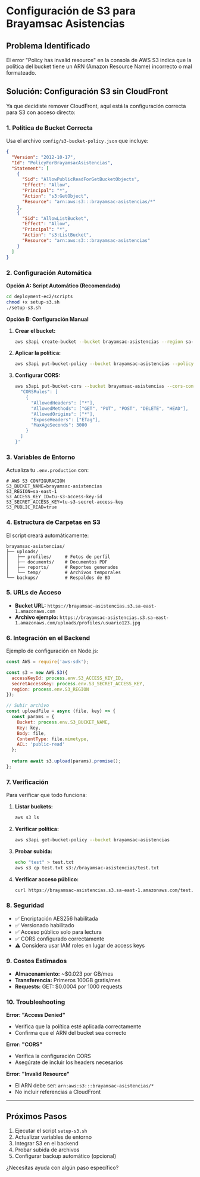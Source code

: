 # Configuración de S3 para Brayamsac Asistencias

## Problema Identificado

El error "Policy has invalid resource" en la consola de AWS S3 indica que la política del bucket tiene un ARN (Amazon Resource Name) incorrecto o mal formateado.

## Solución: Configuración S3 sin CloudFront

Ya que decidiste remover CloudFront, aquí está la configuración correcta para S3 con acceso directo:

### 1. Política de Bucket Correcta

Usa el archivo `config/s3-bucket-policy.json` que incluye:

```json
{
  "Version": "2012-10-17",
  "Id": "PolicyForBrayamsacAsistencias",
  "Statement": [
    {
      "Sid": "AllowPublicReadForGetBucketObjects",
      "Effect": "Allow",
      "Principal": "*",
      "Action": "s3:GetObject",
      "Resource": "arn:aws:s3:::brayamsac-asistencias/*"
    },
    {
      "Sid": "AllowListBucket",
      "Effect": "Allow",
      "Principal": "*",
      "Action": "s3:ListBucket",
      "Resource": "arn:aws:s3:::brayamsac-asistencias"
    }
  ]
}
```

### 2. Configuración Automática

**Opción A: Script Automático (Recomendado)**
```bash
cd deployment-ec2/scripts
chmod +x setup-s3.sh
./setup-s3.sh
```

**Opción B: Configuración Manual**

1. **Crear el bucket:**
   ```bash
   aws s3api create-bucket --bucket brayamsac-asistencias --region sa-east-1 --create-bucket-configuration LocationConstraint=sa-east-1
   ```

2. **Aplicar la política:**
   ```bash
   aws s3api put-bucket-policy --bucket brayamsac-asistencias --policy file://config/s3-bucket-policy.json
   ```

3. **Configurar CORS:**
   ```bash
   aws s3api put-bucket-cors --bucket brayamsac-asistencias --cors-configuration '{
     "CORSRules": [
       {
         "AllowedHeaders": ["*"],
         "AllowedMethods": ["GET", "PUT", "POST", "DELETE", "HEAD"],
         "AllowedOrigins": ["*"],
         "ExposeHeaders": ["ETag"],
         "MaxAgeSeconds": 3000
       }
     ]
   }'
   ```

### 3. Variables de Entorno

Actualiza tu `.env.production` con:

```env
# AWS S3 CONFIGURACIÓN
S3_BUCKET_NAME=brayamsac-asistencias
S3_REGION=sa-east-1
S3_ACCESS_KEY_ID=tu-s3-access-key-id
S3_SECRET_ACCESS_KEY=tu-s3-secret-access-key
S3_PUBLIC_READ=true
```

### 4. Estructura de Carpetas en S3

El script creará automáticamente:
```
brayamsac-asistencias/
├── uploads/
│   ├── profiles/     # Fotos de perfil
│   ├── documents/    # Documentos PDF
│   ├── reports/      # Reportes generados
│   └── temp/         # Archivos temporales
└── backups/          # Respaldos de BD
```

### 5. URLs de Acceso

- **Bucket URL:** `https://brayamsac-asistencias.s3.sa-east-1.amazonaws.com`
- **Archivo ejemplo:** `https://brayamsac-asistencias.s3.sa-east-1.amazonaws.com/uploads/profiles/usuario123.jpg`

### 6. Integración en el Backend

Ejemplo de configuración en Node.js:

```javascript
const AWS = require('aws-sdk');

const s3 = new AWS.S3({
  accessKeyId: process.env.S3_ACCESS_KEY_ID,
  secretAccessKey: process.env.S3_SECRET_ACCESS_KEY,
  region: process.env.S3_REGION
});

// Subir archivo
const uploadFile = async (file, key) => {
  const params = {
    Bucket: process.env.S3_BUCKET_NAME,
    Key: key,
    Body: file,
    ContentType: file.mimetype,
    ACL: 'public-read'
  };
  
  return await s3.upload(params).promise();
};
```

### 7. Verificación

Para verificar que todo funciona:

1. **Listar buckets:**
   ```bash
   aws s3 ls
   ```

2. **Verificar política:**
   ```bash
   aws s3api get-bucket-policy --bucket brayamsac-asistencias
   ```

3. **Probar subida:**
   ```bash
   echo "test" > test.txt
   aws s3 cp test.txt s3://brayamsac-asistencias/test.txt
   ```

4. **Verificar acceso público:**
   ```bash
   curl https://brayamsac-asistencias.s3.sa-east-1.amazonaws.com/test.txt
   ```

### 8. Seguridad

- ✅ Encriptación AES256 habilitada
- ✅ Versionado habilitado
- ✅ Acceso público solo para lectura
- ✅ CORS configurado correctamente
- ⚠️ Considera usar IAM roles en lugar de access keys

### 9. Costos Estimados

- **Almacenamiento:** ~$0.023 por GB/mes
- **Transferencia:** Primeros 100GB gratis/mes
- **Requests:** GET: $0.0004 por 1000 requests

### 10. Troubleshooting

**Error: "Access Denied"**
- Verifica que la política esté aplicada correctamente
- Confirma que el ARN del bucket sea correcto

**Error: "CORS"**
- Verifica la configuración CORS
- Asegúrate de incluir los headers necesarios

**Error: "Invalid Resource"**
- El ARN debe ser: `arn:aws:s3:::brayamsac-asistencias/*`
- No incluir referencias a CloudFront

---

## Próximos Pasos

1. Ejecutar el script `setup-s3.sh`
2. Actualizar variables de entorno
3. Integrar S3 en el backend
4. Probar subida de archivos
5. Configurar backup automático (opcional)

¿Necesitas ayuda con algún paso específico?